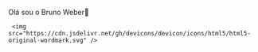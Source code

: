 Olá sou o Bruno Weber👋


     <img src="https://cdn.jsdelivr.net/gh/devicons/devicon/icons/html5/html5-original-wordmark.svg" />      
